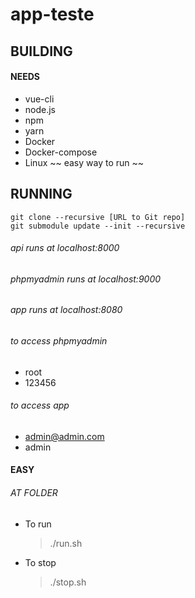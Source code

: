 # app-teste

## BUILDING
#### NEEDS

- vue-cli
- node.js
- npm
- yarn
- Docker
- Docker-compose
- Linux ~~ easy way to run ~~

## RUNNING
```
git clone --recursive [URL to Git repo]
git submodule update --init --recursive
```
###### api runs at localhost:8000
###### phpmyadmin runs at localhost:9000
###### app runs at localhost:8080

###### to access phpmyadmin
 - root
 - 123456
 
###### to access app
 - admin@admin.com
 - admin

#### EASY
###### AT FOLDER
 - To run 
    > ./run.sh
 - To stop 
    > ./stop.sh
